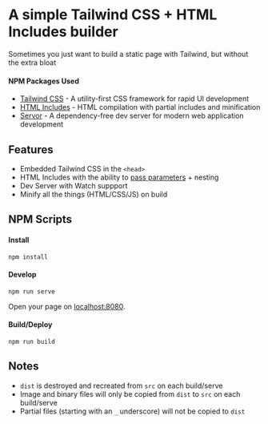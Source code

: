 # A simple Tailwind CSS + HTML Includes builder

Sometimes you just want to build a static page with Tailwind, but without the extra bloat

#### NPM Packages Used
- [Tailwind CSS](https://github.com/tailwindlabs/tailwindcss) - A utility-first CSS framework for rapid UI development
- [HTML Includes](https://github.com/entozoon/html-includes) - HTML compilation with partial includes and minification
- [Servor](https://github.com/lukejacksonn/servor) - A dependency-free dev server for modern web application development

## Features
- Embedded Tailwind CSS in the `<head>`
- HTML Includes with the ability to [pass parameters](https://github.com/entozoon/html-includes#use) + nesting
- Dev Server with Watch suppport
- Minify all the things (HTML/CSS/JS) on build


## NPM Scripts

#### Install
```
npm install
```

#### Develop
```
npm run serve
```
Open your page on [localhost:8080](http://localhost:8080/).


#### Build/Deploy
```
npm run build
```


## Notes
- `dist` is destroyed and recreated from `src` on each build/serve
- Image and binary files will only be copied from `dist` to `src` on each build/serve
- Partial files (starting with an `_` underscore) will not be copied to `dist`